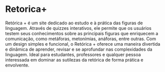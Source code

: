# Retorica+

Retórica + é um site dedicado ao estudo e à prática das figuras de linguagem. Através de quizzes interativos, ele permite que os usuários testem seus conhecimentos sobre as principais figuras que enriquecem a comunicação, como metáforas, metonímias, anáforas, entre outras. Com um design simples e funcional, o Retórica + oferece uma maneira divertida e dinâmica de aprender, revisar e se aprofundar nas complexidades da linguagem. Ideal para estudantes, professores e qualquer pessoa interessada em dominar as sutilezas da retórica de forma prática e envolvente.
